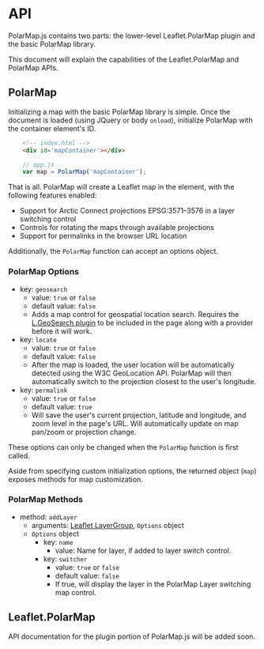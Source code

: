 # API

PolarMap.js contains two parts: the lower-level Leaflet.PolarMap plugin and the basic PolarMap library.

This document will explain the capabilities of the Leaflet.PolarMap and PolarMap APIs.

## PolarMap

Initializing a map with the basic PolarMap library is simple. Once the document is loaded (using JQuery or body `onload`), initialize PolarMap with the container element's ID.

```html
    <!-- index.html -->
    <div id='mapContainer'></div>
```

```javascript
    // app.js
    var map = PolarMap('mapContainer');
```

That is all. PolarMap will create a Leaflet map in the element, with the following features enabled:

* Support for Arctic Connect projections EPSG:3571–3576 in a layer switching control
* Controls for rotating the maps through available projections
* Support for permalinks in the browser URL location

Additionally, the `PolarMap` function can accept an options object.

### PolarMap Options

* key: `geosearch`
    * value: `true` or `false`
    * default value: `false`
    * Adds a map control for geospatial location search. Requires the [L.GeoSearch plugin](https://github.com/smeijer/L.GeoSearch) to be included in the page along with a provider before it will work.
* key: `locate`
    * value: `true` or `false`
    * default value: `false`
    * After the map is loaded, the user location will be automatically detected using the W3C GeoLocation API. PolarMap will then automatically switch to the projection closest to the user's longitude.
* key: `permalink`
    * value: `true` or `false`
    * default value: `true`
    * Will save the user's current projection, latitude and longitude, and zoom level in the page's URL. Will automatically update on map pan/zoom or projection change.

These options can only be changed when the `PolarMap` function is first called.

Aside from specifying custom initialization options, the returned object (`map`) exposes methods for map customization.

### PolarMap Methods

* method: `addLayer`
    * arguments: [Leaflet LayerGroup](http://leafletjs.com/reference.html#layergroup), `Options` object
    * `Options` object
        * key: `name`
            * value: Name for layer, if added to layer switch control.
        * key: `switcher`
            * value: `true` or `false`
            * default value: `false` 
            * If true, will display the layer in the PolarMap Layer switching map control.

## Leaflet.PolarMap

API documentation for the plugin portion of PolarMap.js will be added soon.
